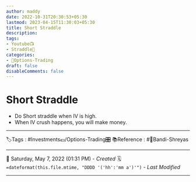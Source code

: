 ```yaml
---
author: maddy
date: 2022-10-31T20:30:53+05:30
lastmod: 2023-04-15T11:30:03+05:30
title: Short Straddle
description: 
tags:
- Youtube📺
- Straddle🎠 
categories: 
- 🤹Options-Trading
draft: false
disableComments: false
---
```

# Short Straddle
- Do Short straddle when IV is high.
- When IV crush happens, you will make money.

---
🏷️Tags : #Investments💷/Options-Trading🎛️ 
📚Reference : #🧔Bandi-Shreyas 

---
📅   Saturday, May 7, 2022  (01:31 PM) - *Created*
🗓️ `=dateformat(this.file.mtime, "DDDD '('hh':'mm a')'")` - *Last Modified* 

---

